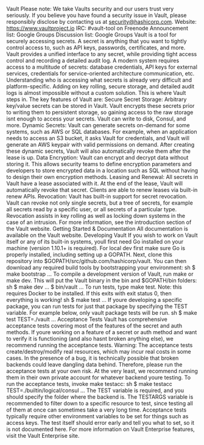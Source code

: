 Vault Please note: We take Vaults security and our users trust very seriously. If you believe you have found a security issue in Vault, please responsibly disclose by contacting us at security@hashicorp.com. Website: https://www.vaultproject.io IRC: #vault-tool on Freenode Announcement list: Google Groups Discussion list: Google Groups Vault is a tool for securely accessing secrets. A secret is anything that you want to tightly control access to, such as API keys, passwords, certificates, and more. Vault provides a unified interface to any secret, while providing tight access control and recording a detailed audit log. A modern system requires access to a multitude of secrets: database credentials, API keys for external services, credentials for service-oriented architecture communication, etc. Understanding who is accessing what secrets is already very difficult and platform-specific. Adding on key rolling, secure storage, and detailed audit logs is almost impossible without a custom solution. This is where Vault steps in. The key features of Vault are: Secure Secret Storage: Arbitrary key/value secrets can be stored in Vault. Vault encrypts these secrets prior to writing them to persistent storage, so gaining access to the raw storage isnt enough to access your secrets. Vault can write to disk, Consul, and more. Dynamic Secrets: Vault can generate secrets on-demand for some systems, such as AWS or SQL databases. For example, when an application needs to access an S3 bucket, it asks Vault for credentials, and Vault will generate an AWS keypair with valid permissions on demand. After creating these dynamic secrets, Vault will also automatically revoke them after the lease is up. Data Encryption: Vault can encrypt and decrypt data without storing it. This allows security teams to define encryption parameters and developers to store encrypted data in a location such as SQL without having to design their own encryption methods. Leasing and Renewal: All secrets in Vault have a lease associated with it. At the end of the lease, Vault will automatically revoke that secret. Clients are able to renew leases via built-in renew APIs. Revocation: Vault has built-in support for secret revocation. Vault can revoke not only single secrets, but a tree of secrets, for example all secrets read by a specific user, or all secrets of a particular type. Revocation assists in key rolling as well as locking down systems in the case of an intrusion. For more information, see the introduction section of the Vault website. Getting Started & Documentation All documentation is available on the Vault website. Developing Vault If you wish to work on Vault itself or any of its built-in systems, youll first need Go installed on your machine (version 1.10.1+ is required). For local dev first make sure Go is properly installed, including setting up a GOPATH. Next, clone this repository into $GOPATH/src/github.com/hashicorp/vault. You can then download any required build tools by bootstrapping your environment: sh $ make bootstrap ... To compile a development version of Vault, run make or make dev. This will put the Vault binary in the bin and $GOPATH/bin folders: sh $ make dev ... $ bin/vault ... To run tests, type make test. Note: this requires Docker to be installed. If this exits with exit status 0, then everything is working! sh $ make test ... If youre developing a specific package, you can run tests for just that package by specifying the TEST variable. For example below, only vault package tests will be run. sh $ make test TEST=./vault ... Acceptance Tests Vault has comprehensive acceptance tests covering most of the features of the secret and auth methods. If youre working on a feature of a secret or auth method and want to verify it is functioning (and also hasnt broken anything else), we recommend running the acceptance tests. Warning: The acceptance tests create/destroy/modify real resources, which may incur real costs in some cases. In the presence of a bug, it is technically possible that broken backends could leave dangling data behind. Therefore, please run the acceptance tests at your own risk. At the very least, we recommend running them in their own private account for whatever backend youre testing. To run the acceptance tests, invoke make testacc: sh $ make testacc TEST=./builtin/logical/consul ... The TEST variable is required, and you should specify the folder where the backend is. The TESTARGS variable is recommended to filter down to a specific resource to test, since testing all of them at once can sometimes take a very long time. Acceptance tests typically require other environment variables to be set for things such as access keys. The test itself should error early and tell you what to set, so it is not documented here. For more information on Vault Enterprise features, visit the Vault Enterprise site.